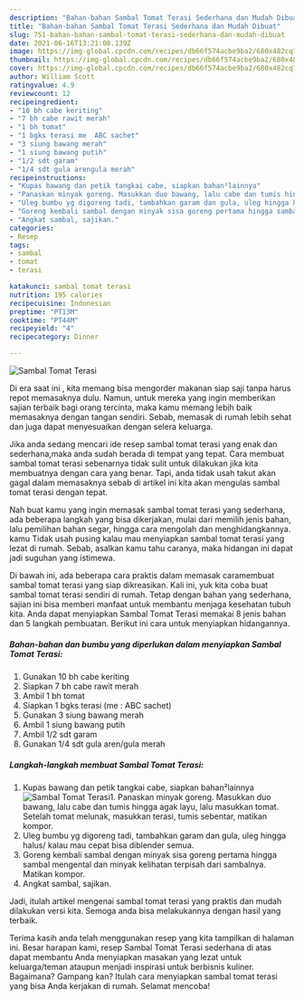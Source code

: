 ```yaml
---
description: "Bahan-bahan Sambal Tomat Terasi Sederhana dan Mudah Dibuat"
title: "Bahan-bahan Sambal Tomat Terasi Sederhana dan Mudah Dibuat"
slug: 751-bahan-bahan-sambal-tomat-terasi-sederhana-dan-mudah-dibuat
date: 2021-06-16T13:21:08.139Z
image: https://img-global.cpcdn.com/recipes/db66f574acbe9ba2/680x482cq70/sambal-tomat-terasi-foto-resep-utama.jpg
thumbnail: https://img-global.cpcdn.com/recipes/db66f574acbe9ba2/680x482cq70/sambal-tomat-terasi-foto-resep-utama.jpg
cover: https://img-global.cpcdn.com/recipes/db66f574acbe9ba2/680x482cq70/sambal-tomat-terasi-foto-resep-utama.jpg
author: William Scott
ratingvalue: 4.9
reviewcount: 12
recipeingredient:
- "10 bh cabe keriting"
- "7 bh cabe rawit merah"
- "1 bh tomat"
- "1 bgks terasi me  ABC sachet"
- "3 siung bawang merah"
- "1 siung bawang putih"
- "1/2 sdt garam"
- "1/4 sdt gula arengula merah"
recipeinstructions:
- "Kupas bawang dan petik tangkai cabe, siapkan bahan²lainnya"
- "Panaskan minyak goreng. Masukkan duo bawang, lalu cabe dan tumis hingga agak layu, lalu masukkan tomat. Setelah tomat melunak, masukkan terasi, tumis sebentar, matikan kompor."
- "Uleg bumbu yg digoreng tadi, tambahkan garam dan gula, uleg hingga halus/ kalau mau cepat bisa diblender semua."
- "Goreng kembali sambal dengan minyak sisa goreng pertama hingga sambal mengental dan minyak kelihatan terpisah dari sambalnya. Matikan kompor."
- "Angkat sambal, sajikan."
categories:
- Resep
tags:
- sambal
- tomat
- terasi

katakunci: sambal tomat terasi 
nutrition: 195 calories
recipecuisine: Indonesian
preptime: "PT13M"
cooktime: "PT44M"
recipeyield: "4"
recipecategory: Dinner

---
```



![Sambal Tomat Terasi](https://img-global.cpcdn.com/recipes/db66f574acbe9ba2/680x482cq70/sambal-tomat-terasi-foto-resep-utama.jpg)

Di era  saat ini , kita memang bisa mengorder makanan siap saji tanpa harus repot memasaknya dulu. Namun, untuk mereka yang ingin memberikan sajian terbaik bagi orang tercinta, maka kamu memang lebih baik memasaknya dengan tangan sendiri. Sebab, memasak di rumah lebih sehat dan juga dapat menyesuaikan dengan selera keluarga.

Jika anda sedang mencari ide resep sambal tomat terasi yang enak dan sederhana,maka anda sudah berada di tempat yang tepat. Cara membuat sambal tomat terasi  sebenarnya tidak sulit untuk dilakukan jika kita membuatnya dengan cara yang benar. Tapi, anda tidak usah takut akan gagal dalam memasaknya 
sebab di artikel ini kita akan mengulas sambal tomat terasi dengan tepat.  



Nah buat kamu yang ingin memasak sambal tomat terasi yang sederhana, ada beberapa langkah yang bisa dikerjakan, mulai dari memilih jenis bahan, lalu pemilihan bahan segar, hingga cara mengolah dan menghidangkannya. kamu Tidak usah pusing kalau mau menyiapkan sambal tomat terasi yang lezat di rumah. Sebab, asalkan kamu  tahu caranya, maka hidangan ini dapat jadi suguhan yang istimewa.

Di bawah ini, ada beberapa cara praktis  dalam memasak caramembuat sambal tomat terasi yang siap dikreasikan. Kali ini, yuk kita coba buat sambal tomat terasi sendiri di rumah. Tetap dengan bahan yang sederhana, sajian ini bisa memberi manfaat untuk membantu menjaga kesehatan tubuh kita. Anda dapat menyiapkan Sambal Tomat Terasi memakai 8 jenis bahan dan 5 langkah pembuatan. Berikut ini cara untuk menyiapkan hidangannya.

<!--inarticleads1-->

##### Bahan-bahan dan bumbu yang diperlukan dalam menyiapkan Sambal Tomat Terasi:

1. Gunakan 10 bh cabe keriting
1. Siapkan 7 bh cabe rawit merah
1. Ambil 1 bh tomat
1. Siapkan 1 bgks terasi (me : ABC sachet)
1. Gunakan 3 siung bawang merah
1. Ambil 1 siung bawang putih
1. Ambil 1/2 sdt garam
1. Gunakan 1/4 sdt gula aren/gula merah




<!--inarticleads2-->

##### Langkah-langkah membuat Sambal Tomat Terasi:

1. Kupas bawang dan petik tangkai cabe, siapkan bahan²lainnya
<img src="https://img-global.cpcdn.com/steps/a8161e52bcdf1c4c/160x128cq70/sambal-tomat-terasi-langkah-memasak-1-foto.jpg" alt="Sambal Tomat Terasi">1. Panaskan minyak goreng. Masukkan duo bawang, lalu cabe dan tumis hingga agak layu, lalu masukkan tomat. Setelah tomat melunak, masukkan terasi, tumis sebentar, matikan kompor.
1. Uleg bumbu yg digoreng tadi, tambahkan garam dan gula, uleg hingga halus/ kalau mau cepat bisa diblender semua.
1. Goreng kembali sambal dengan minyak sisa goreng pertama hingga sambal mengental dan minyak kelihatan terpisah dari sambalnya. Matikan kompor.
1. Angkat sambal, sajikan.




Jadi, itulah artikel mengenai  sambal tomat terasi  yang praktis dan mudah dilakukan versi kita. Semoga anda bisa melakukannya dengan hasil yang terbaik. 

Terima kasih anda telah menggunakan resep yang kita tampilkan di halaman ini. Besar harapan kami, resep  Sambal Tomat Terasi sederhana di atas dapat membantu Anda menyiapkan masakan yang lezat untuk keluarga/teman ataupun menjadi inspirasi untuk berbisnis kuliner. Bagaimana? Gampang kan? Itulah cara menyiapkan sambal tomat terasi yang bisa Anda kerjakan di rumah. Selamat mencoba!

